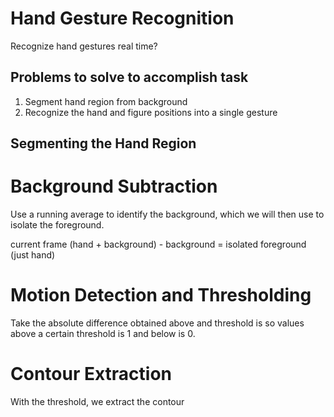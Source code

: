 # Hand Gesture Recognition
Recognize hand gestures real time?

## Problems to solve to accomplish task
1. Segment hand region from background
2. Recognize the hand and figure positions into a single gesture

## Segmenting the Hand Region
# Background Subtraction
Use a running average to identify the background, which we will then use to isolate the foreground.

current frame (hand + background) - background = isolated foreground (just hand)

# Motion Detection and Thresholding
Take the absolute difference obtained above and threshold is so values above a certain threshold is 1 and below is 0.

# Contour Extraction
With the threshold, we extract the contour